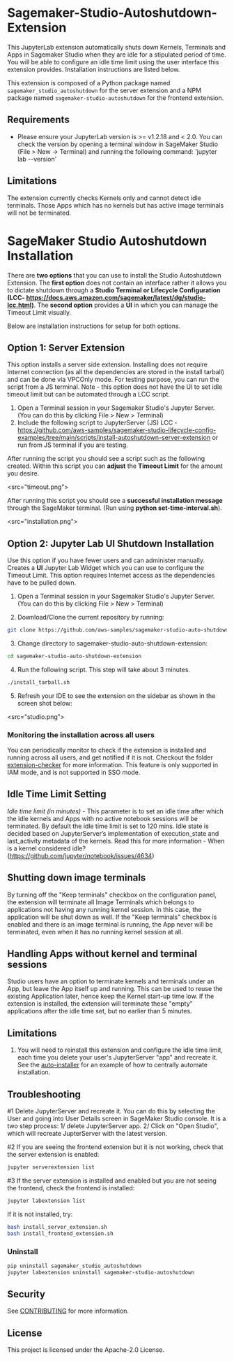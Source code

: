 # Sagemaker-Studio-Autoshutdown-Extension

This JupyterLab extension automatically shuts down Kernels, Terminals and Apps in Sagemaker Studio when they are idle for a stipulated period of time. You will be able to configure an idle time limit using the user interface this extension provides. Installation instructions are listed below.


This extension is composed of a Python package named `sagemaker_studio_autoshutdown`
for the server extension and a NPM package named `sagemaker-studio-autoshutdown`
for the frontend extension.

## Requirements

* Please ensure your JupyterLab version is >= v1.2.18 and < 2.0. You can check the version by opening a terminal window in SageMaker Studio (File > New -> Terminal) and running the following command: 'jupyter lab --version'

## Limitations

The extension currently checks Kernels only and cannot detect idle terminals. Those Apps which has no kernels but has active image terminals will not be terminated.

# SageMaker Studio Autoshutdown Installation

There are **two options** that you can use to install the Studio Autoshutdown Extension. The **first option** does not contain an interface rather it allows you to dictate shutdown through a **Studio Terminal or Lifecycle Configuration (LCC- https://docs.aws.amazon.com/sagemaker/latest/dg/studio-lcc.html)**. The **second option** provides a **UI** in which you can manage the Timeout Limit visually.  

Below are installation instructions for setup for both options.

## Option 1: Server Extension
This option installs a server side extension. Installing does not require Internet connection (as all the dependencies are stored in the install tarball) and can be done via VPCOnly mode. For testing purpose, you can run the script from a JS terminal. Note - this option does not have the UI to set idle timeout limit but can be automated through a LCC script.

1. Open a Terminal session in your Sagemaker Studio's Jupyter Server. (You can do this by clicking File > New > Terminal)
2. Include the following script to JupyterServer (JS) LCC - https://github.com/aws-samples/sagemaker-studio-lifecycle-config-examples/tree/main/scripts/install-autoshutdown-server-extension or run from JS terminal if you are testing.

After running the script you should see a script such as the following created. Within this script you can **adjust** the **Timeout Limit** for the amount you desire.

<src="timeout.png">

After running this script you should see a **successful installation message** through the SageMaker terminal. (Run using **python set-time-interval.sh**).

<src="installation.png">

## Option 2: Jupyter Lab UI Shutdown Installation
Use this option if you have fewer users and can administer manually. Creates a **UI** Jupyter Lab Widget which you can use to configure the Timeout Limit. This option requires Internet access as the dependencies have to be pulled down.

1. Open a Terminal session in your Sagemaker Studio's Jupyter Server. (You can do this by clicking File > New > Terminal)

2. Download/Clone the current repository by running: 
```bash
git clone https://github.com/aws-samples/sagemaker-studio-auto-shutdown-extension.git
```
3. Change directory to sagemaker-studio-auto-shutdown-extension:
```bash
cd sagemaker-studio-auto-shutdown-extension
```
4. Run the following script. This step will take about 3 minutes.

```bash
./install_tarball.sh
```
5. Refresh your IDE to see the extension on the sidebar as shown in the screen shot below:

<src="studio.png">

### Monitoring the installation across all users

You can periodically monitor to check if the extension is installed and running across all users, and get notified if it is not. Checkout the folder [extension-checker](extension-checker) for more information. This feature is only supported in IAM mode, and is not supported in SSO mode.


## Idle Time Limit Setting

*Idle time limit (in minutes)* - This parameter is to set an idle time after which the idle kernels and Apps with no active notebook sessions will be terminated. By default the idle time limit is set to 120 mins. Idle state is decided based on JupyterServer’s implementation of execution_state and last_activity metadata of the kernels. Read this for more information - When is a kernel considered idle? (https://github.com/jupyter/notebook/issues/4634)

## Shutting down image terminals

By turning off the "Keep terminals" checkbox on the configuration panel, the extension will terminate all Image Terminals which belongs to applications not having any running kernel session. In this case, the application will be shut down as well. If the "Keep terminals" checkbox is enabled and there is an image terminal is running, the App never will be terminated, even when it has no running kernel session at all.

## Handling Apps without kernel and terminal sessions

Studio users have an option to terminate kernels and terminals under an App, but leave the App itself up and running. This can be used to reuse the existing Application later, hence keep the Kernel start-up time low. If the extension is installed, the extension will terminate these "empty" applications after the idle time set, but no earlier than 5 minutes.

## Limitations

1. You will need to reinstall this extension and configure the idle time limit, each time you delete your user's JupyterServer "app" and recreate it. See the [auto-installer](auto-installer) for an example of how to centrally automate installation. 

## Troubleshooting

#1 Delete JupyterServer and recreate it. You can do this by selecting the User and going into User Details screen in SageMaker Studio console. It is a two step process: 1/ delete JupyterServer app. 2/ Click on "Open Studio", which will recreate JupterServer with the latest version.

#2 If you are seeing the frontend extension but it is not working, check
that the server extension is enabled:

```bash
jupyter serverextension list
```

#3 If the server extension is installed and enabled but you are not seeing
the frontend, check the frontend is installed:

```bash
jupyter labextension list
```

If it is not installed, try:

```bash
bash install_server_extension.sh
bash install_frontend_extension.sh
```

### Uninstall

```bash
pip uninstall sagemaker_studio_autoshutdown
jupyter labextension uninstall sagemaker-studio-autoshutdown
```

## Security

See [CONTRIBUTING](CONTRIBUTING.md#security-issue-notifications) for more information.

## License

This project is licensed under the Apache-2.0 License.
